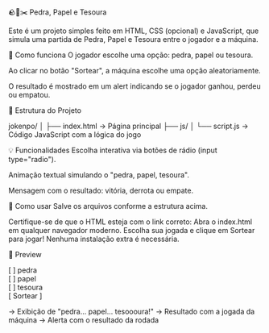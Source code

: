 🪨📄✂️ Pedra, Papel e Tesoura

Este é um projeto simples feito em HTML, CSS (opcional) e JavaScript, que simula uma partida de Pedra, Papel e Tesoura entre o jogador e a máquina.

🚀 Como funciona
O jogador escolhe uma opção: pedra, papel ou tesoura.

Ao clicar no botão "Sortear", a máquina escolhe uma opção aleatoriamente.


O resultado é mostrado em um alert indicando se o jogador ganhou, perdeu ou empatou.

📂 Estrutura do Projeto

jokenpo/
│
├── index.html          → Página principal
├── js/
│   └── script.js       → Código JavaScript com a lógica do jogo


💡 Funcionalidades
Escolha interativa via botões de rádio (input type="radio").

Animação textual simulando o "pedra, papel, tesoura".

Mensagem com o resultado: vitória, derrota ou empate.

🔧 Como usar
Salve os arquivos conforme a estrutura acima.

Certifique-se de que o HTML esteja com o link correto:
    <script src="./js/script.js"></script>
Abra o index.html em qualquer navegador moderno.
Escolha sua jogada e clique em Sortear para jogar!
Nenhuma instalação extra é necessária.

📸 Preview

[ ] pedra  
[ ] papel  
[ ] tesoura  
[ Sortear ]

-> Exibição de "pedra... papel... tesoooura!"
-> Resultado com a jogada da máquina
-> Alerta com o resultado da rodada
